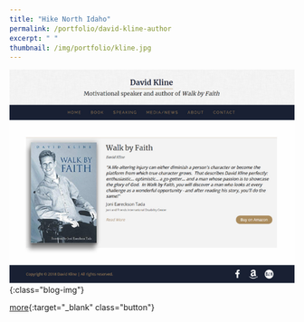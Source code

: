 ```yaml
---
title: "Hike North Idaho"
permalink: /portfolio/david-kline-author
excerpt: " "
thumbnail: /img/portfolio/kline.jpg
---
```


![](/img/portfolio/kline.jpg){:class="blog-img"}

[more][website]{:target="_blank" class="button"}

[website]: https://davidklineauthor.com